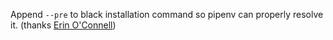 Append `--pre` to black installation command so pipenv can properly resolve it.
(thanks [Erin O'Connell](https://github.com/erinxocon))
